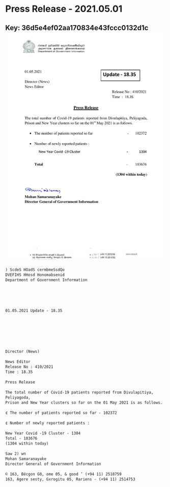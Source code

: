 # Press Release - 2021.05.01 
Key: 36d5e4ef02aa170834e43fccc0132d1c 
![img](img/36d5e4ef02aa170834e43fccc0132d1c.jpg)
---
```
) ScdeS HOadS cermbmeSsdQo
DVEFIHS HHosd Honomabsenid
Department of Government Information

 

 

01.05.2021 Update - 18.35

 

 

 

Director (News)

News Editor
Release No : 410/2021
Time : 18.35

Press Release

The total number of Covid-19 patients reported from Divulapitiya, Peliyagoda,
Prison and New Year clusters so far on the 01 May 2021 is as follows.

¢ The number of patients reported so far - 102372

¢ Number of newly reported patients :

New Year Covid -19 Cluster - 1304
Total - 103676
(1304 within today)

Saw 2) wn
Mohan Samaranayake
Director General of Government Information

© 163, Bécgon G0, ome 05, & good ’ (+94 11) 2518759
163, Agere sesty, Gxrogitu 05, Rariens - (+94 11) 2514753

```
